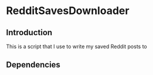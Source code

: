 # RedditSavesDownloader

## Introduction
This is a script that I use to write my saved Reddit posts to 

## Dependencies
